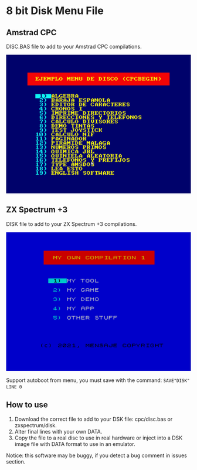 # 8 bit Disk Menu File

## Amstrad CPC

DISC.BAS file to add to your Amstrad CPC compilations.

![Amstrad CPC disc menu example](graphics/amstradcpc.png)


## ZX Spectrum +3

DISK file to add to your ZX Spectrum +3 compilations.

![ZX Spectrum +3 disc menu example](graphics/zxspectrum.png)

Support autoboot from menu, you must save with the command:
``SAVE"DISK" LINE 0``

## How to use
1. Download the correct file to add to your DSK file: cpc/disc.bas or zxspectrum/disk.
2. Alter final lines with your own DATA.
3. Copy the file to a real disc to use in real hardware or inject into a DSK image file with DATA format to use in an emulator.

Notice: this software may be buggy, if you detect a bug comment in issues section.